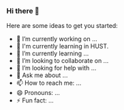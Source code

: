 ### Hi there 👋

Here are some ideas to get you started:

- 🔭 I’m currently working on ...
- 📖 I'm currently learning in HUST.
- 🌱 I’m currently learning ...
- 👯 I’m looking to collaborate on ...
- 🤔 I’m looking for help with ...
- 💬 Ask me about ...
- 📫 How to reach me: ...
- 😄 Pronouns: ...
- ⚡ Fun fact: ...

